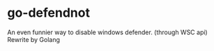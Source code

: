 # go-defendnot
An even funnier way to disable windows defender. (through WSC api) Rewrite by Golang
